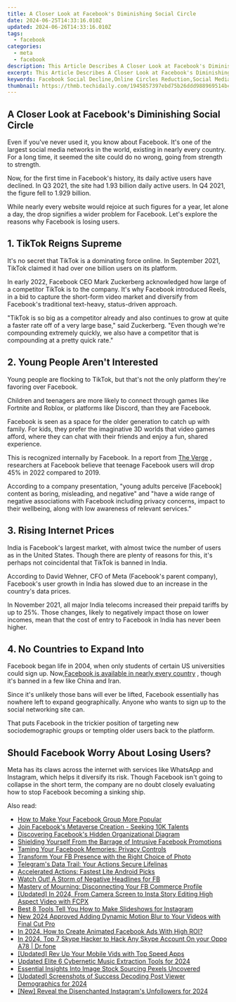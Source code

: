 ```yaml
---
title: A Closer Look at Facebook's Diminishing Social Circle
date: 2024-06-25T14:33:16.010Z
updated: 2024-06-26T14:33:16.010Z
tags:
  - facebook
categories:
  - meta
  - facebook
description: This Article Describes A Closer Look at Facebook's Diminishing Social Circle
excerpt: This Article Describes A Closer Look at Facebook's Diminishing Social Circle
keywords: Facebook Social Decline,Online Circles Reduction,Social Media Trends Drop,Digital Network Shrinkage,Facebook User Retraction,Social Interaction Lessening,Internet Community Diminishing
thumbnail: https://thmb.techidaily.com/1945857397ebd75b26ddd988969514bcfe07be7bef56803fb658a77091d094a7.jpg
---
```


## A Closer Look at Facebook's Diminishing Social Circle

 Even if you've never used it, you know about Facebook. It's one of the largest social media networks in the world, existing in nearly every country. For a long time, it seemed the site could do no wrong, going from strength to strength.

 Now, for the first time in Facebook's history, its daily active users have declined. In Q3 2021, the site had 1.93 billion daily active users. In Q4 2021, the figure fell to 1.929 billion.

 While nearly every website would rejoice at such figures for a year, let alone a day, the drop signifies a wider problem for Facebook. Let's explore the reasons why Facebook is losing users.

## 1\. TikTok Reigns Supreme

 It's no secret that TikTok is a dominating force online. In September 2021, TikTok claimed it had over one billion users on its platform.

 In early 2022, Facebook CEO Mark Zuckerberg acknowledged how large of a competitor TikTok is to the company. It's why Facebook introduced Reels, in a bid to capture the short-form video market and diversify from Facebook's traditional text-heavy, status-driven approach.

 "TikTok is so big as a competitor already and also continues to grow at quite a faster rate off of a very large base," said Zuckerberg. "Even though we're compounding extremely quickly, we also have a competitor that is compounding at a pretty quick rate."

## 2\. Young People Aren't Interested

 Young people are flocking to TikTok, but that's not the only platform they're favoring over Facebook.

 Children and teenagers are more likely to connect through games like Fortnite and Roblox, or platforms like Discord, than they are Facebook.

 Facebook is seen as a space for the older generation to catch up with family. For kids, they prefer the imaginative 3D worlds that video games afford, where they can chat with their friends and enjoy a fun, shared experience.

 This is recognized internally by Facebook. In a report from [The Verge](https://www.theverge.com/22743744/facebook-teen-usage-decline-frances-haugen-leaks) , researchers at Facebook believe that teenage Facebook users will drop 45% in 2022 compared to 2019.

 According to a company presentation, "young adults perceive \[Facebook\] content as boring, misleading, and negative" and "have a wide range of negative associations with Facebook including privacy concerns, impact to their wellbeing, along with low awareness of relevant services."

## 3\. Rising Internet Prices

 India is Facebook's largest market, with almost twice the number of users as in the United States. Though there are plenty of reasons for this, it's perhaps not coincidental that TikTok is banned in India.

 According to David Wehner, CFO of Meta (Facebook's parent company), Facebook's user growth in India has slowed due to an increase in the country's data prices.

 In November 2021, all major India telecoms increased their prepaid tariffs by up to 25%. Those changes, likely to negatively impact those on lower incomes, mean that the cost of entry to Facebook in India has never been higher.

## 4\. No Countries to Expand Into

 Facebook began life in 2004, when only students of certain US universities could sign up. Now,[Facebook is available in nearly every country](https://www.makeuseof.com/countries-that-ban-facebook/) , though it's banned in a few like China and Iran.

 Since it's unlikely those bans will ever be lifted, Facebook essentially has nowhere left to expand geographically. Anyone who wants to sign up to the social networking site can.

 That puts Facebook in the trickier position of targeting new sociodemographic groups or tempting older users back to the platform.

## Should Facebook Worry About Losing Users?

 Meta has its claws across the internet with services like WhatsApp and Instagram, which helps it diversify its risk. Though Facebook isn't going to collapse in the short term, the company are no doubt closely evaluating how to stop Facebook becoming a sinking ship.


<ins class="adsbygoogle"
     style="display:block"
     data-ad-format="autorelaxed"
     data-ad-client="ca-pub-7571918770474297"
     data-ad-slot="1223367746"></ins>



<ins class="adsbygoogle"
     style="display:block"
     data-ad-client="ca-pub-7571918770474297"
     data-ad-slot="8358498916"
     data-ad-format="auto"
     data-full-width-responsive="true"></ins>

<span class="atpl-alsoreadstyle">Also read:</span>
<div><ul>
<li><a href="https://facebook.techidaily.com/how-to-make-your-facebook-group-more-popular/"><u>How to Make Your Facebook Group More Popular</u></a></li>
<li><a href="https://facebook.techidaily.com/1719150861372-join-facebooks-metaverse-creation-seeking-10k-talents/"><u>Join Facebook's Metaverse Creation - Seeking 10K Talents</u></a></li>
<li><a href="https://facebook.techidaily.com/discovering-facebooks-hidden-organizational-diagram/"><u>Discovering Facebook's Hidden Organizational Diagram</u></a></li>
<li><a href="https://facebook.techidaily.com/shielding-yourself-from-the-barrage-of-intrusive-facebook-promotions/"><u>Shielding Yourself From the Barrage of Intrusive Facebook Promotions</u></a></li>
<li><a href="https://facebook.techidaily.com/taming-your-facebook-memories-privacy-controls/"><u>Taming Your Facebook Memories: Privacy Controls</u></a></li>
<li><a href="https://facebook.techidaily.com/transform-your-fb-presence-with-the-right-choice-of-photo/"><u>Transform Your FB Presence with the Right Choice of Photo</u></a></li>
<li><a href="https://facebook.techidaily.com/telegrams-data-trail-your-actions-secure-lifelinas/"><u>Telegram's Data Trail: Your Actions Secure Lifelinas</u></a></li>
<li><a href="https://facebook.techidaily.com/accelerated-actions-fastest-lite-android-picks/"><u>Accelerated Actions: Fastest Lite Android Picks</u></a></li>
<li><a href="https://facebook.techidaily.com/watch-out-a-storm-of-negative-headlines-for-fb/"><u>Watch Out! A Storm of Negative Headlines for FB</u></a></li>
<li><a href="https://facebook.techidaily.com/mastery-of-mourning-disconnecting-your-fb-commerce-profile/"><u>Mastery of Mourning: Disconnecting Your FB Commerce Profile</u></a></li>
<li><a href="https://instagram-video-files.techidaily.com/updated-in-2024-from-camera-screen-to-insta-story-editing-high-aspect-video-with-fcpx/"><u>[Updated] In 2024, From Camera Screen to Insta Story  Editing High Aspect Video with FCPX</u></a></li>
<li><a href="https://animation-videos.techidaily.com/best-8-tools-tell-you-how-to-make-slideshows-for-instagram/"><u>Best 8 Tools Tell You How to Make Slideshows for Instagram</u></a></li>
<li><a href="https://smart-video-editing.techidaily.com/new-2024-approved-adding-dynamic-motion-blur-to-your-videos-with-final-cut-pro/"><u>New 2024 Approved Adding Dynamic Motion Blur to Your Videos with Final Cut Pro</u></a></li>
<li><a href="https://facebook-videos.techidaily.com/in-2024-how-to-create-animated-facebook-ads-with-high-roi/"><u>In 2024, How to Create Animated Facebook Ads With High ROI?</u></a></li>
<li><a href="https://location-social.techidaily.com/in-2024-top-7-skype-hacker-to-hack-any-skype-account-on-your-oppo-a78-drfone-by-drfone-virtual-android/"><u>In 2024, Top 7 Skype Hacker to Hack Any Skype Account On your Oppo A78 | Dr.fone</u></a></li>
<li><a href="https://fox-direct.techidaily.com/updated-rev-up-your-mobile-vids-with-top-speed-apps/"><u>[Updated] Rev Up Your Mobile Vids with Top Speed Apps</u></a></li>
<li><a href="https://sound-tweaking.techidaily.com/updated-elite-6-cybernetic-music-extraction-tools-for-2024/"><u>Updated Elite 6 Cybernetic Music Extraction Tools for 2024</u></a></li>
<li><a href="https://audio-shaping.techidaily.com/essential-insights-into-image-stock-sourcing-pexels-uncovered/"><u>Essential Insights Into Image Stock Sourcing Pexels Uncovered</u></a></li>
<li><a href="https://instagram-clips.techidaily.com/updated-screenshots-of-success-decoding-post-viewer-demographics-for-2024/"><u>[Updated] Screenshots of Success  Decoding Post Viewer Demographics for 2024</u></a></li>
<li><a href="https://instagram-clips.techidaily.com/new-reveal-the-disenchanted-instagrams-unfollowers-for-2024/"><u>[New] Reveal the Disenchanted  Instagram's Unfollowers for 2024</u></a></li>
</ul></div>
